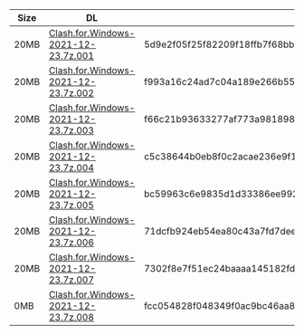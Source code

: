 |    Size   |     DL  | sha512sum |
|  ---  |  ---  |  ---  |
| 20MB | [Clash.for.Windows-2021-12-23.7z.001](https://cdn.jsdelivr.net/gh/appleians/cfw_intel@main/Clash.for.Windows-2021-12-23.7z.001) | 5d9e2f05f25f82209f18ffb7f68bb7a06e107194dd2fcf0820558c8c2d61e95e9dd3dbf6bec038d77e6d14c5c61eb1fe34895b7f84d9c5afb05c2c9bcb1aa11e |
| 20MB | [Clash.for.Windows-2021-12-23.7z.002](https://cdn.jsdelivr.net/gh/appleians/cfw_intel@main/Clash.for.Windows-2021-12-23.7z.002) | f993a16c24ad7c04a189e266b55b15db69968c7fbe9526d03fa204d9a15efdf487cbf9f0e82e2230d4aca7e1b4030ea6602a5ba159d91f8097654859a1b10e8b |
| 20MB | [Clash.for.Windows-2021-12-23.7z.003](https://cdn.jsdelivr.net/gh/appleians/cfw_intel@main/Clash.for.Windows-2021-12-23.7z.003) | f66c21b93633277af773a9818984d5a308e9182845dfe4e42eceb72ce8660656a6ea41b45838b431a27fd26f2421dddfed12f794c44799cb1b39a6211232fba5 |
| 20MB | [Clash.for.Windows-2021-12-23.7z.004](https://cdn.jsdelivr.net/gh/appleians/cfw_intel@main/Clash.for.Windows-2021-12-23.7z.004) | c5c38644b0eb8f0c2acae236e9f19e97d1b2e848984e48ad46ded1d685bf433c54b9a3c145917cc2fc4cbde035e1dc4c2f8d5bf49cf8fc27692a76968b154e76 |
| 20MB | [Clash.for.Windows-2021-12-23.7z.005](https://cdn.jsdelivr.net/gh/appleians/cfw_intel@main/Clash.for.Windows-2021-12-23.7z.005) | bc59963c6e9835d1d33386ee992eeef86fd4aa98b3856bf4fe9ad7ea0de69b4fc3f586cdd5b68152c9c35d3d34e23f2cd3f11cc88cda667a6a795e0476d35b49 |
| 20MB | [Clash.for.Windows-2021-12-23.7z.006](https://cdn.jsdelivr.net/gh/appleians/cfw_intel@main/Clash.for.Windows-2021-12-23.7z.006) | 71dcfb924eb54ea80c43a7fd7deea93ac8dc3e999fb804ac9834a09d53fe0ddab294208545ab8878caab5c02db640bce054ddff6b07fe79cdb0de2d69461c42a |
| 20MB | [Clash.for.Windows-2021-12-23.7z.007](https://cdn.jsdelivr.net/gh/appleians/cfw_intel@main/Clash.for.Windows-2021-12-23.7z.007) | 7302f8e7f51ec24baaaa145182fd5c20469b31af19ad09ebdaae20c690d3c5f557146c5d8dfc40698eb04acc47ba1c25fe1562b2624e770db59d82a6e69c81be |
| 0MB | [Clash.for.Windows-2021-12-23.7z.008](https://cdn.jsdelivr.net/gh/appleians/cfw_intel@main/Clash.for.Windows-2021-12-23.7z.008) | fcc054828f048349f0ac9bc46aa869f9680ba25a20c35f0bfcc14c142c03c0e08582792ad19a032217ab659012ff31d27239bad9dbd1d29a1367273b64d98625 |
